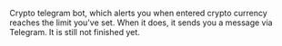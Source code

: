 Crypto telegram bot, which alerts you when entered crypto currency reaches the limit you've set. When it does, it sends you a message via Telegram. It is still not finished yet.

